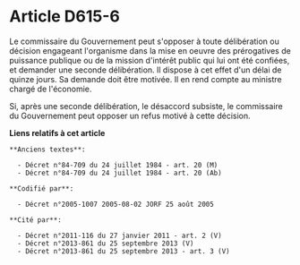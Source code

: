 # Article D615-6

Le commissaire du Gouvernement peut s'opposer à toute délibération ou décision engageant l'organisme dans la mise en oeuvre
des prérogatives de puissance publique ou de la mission d'intérêt public qui lui ont été confiées, et demander une seconde
délibération. Il dispose à cet effet d'un délai de quinze jours. Sa demande doit être motivée. Il en rend compte au ministre
chargé de l'économie.

Si, après une seconde délibération, le désaccord subsiste, le commissaire du Gouvernement peut opposer un refus motivé à
cette décision.

**Liens relatifs à cet article**

	**Anciens textes**:

	  - Décret n°84-709 du 24 juillet 1984 - art. 20 (M)
	  - Décret n°84-709 du 24 juillet 1984 - art. 20 (Ab)

	**Codifié par**:

	  - Décret n°2005-1007 2005-08-02 JORF 25 août 2005

	**Cité par**:

	  - Décret n°2011-116 du 27 janvier 2011 - art. 2 (V)
	  - Décret n°2013-861 du 25 septembre 2013 (V)
	  - Décret n°2013-861 du 25 septembre 2013 - art. 3 (V)
